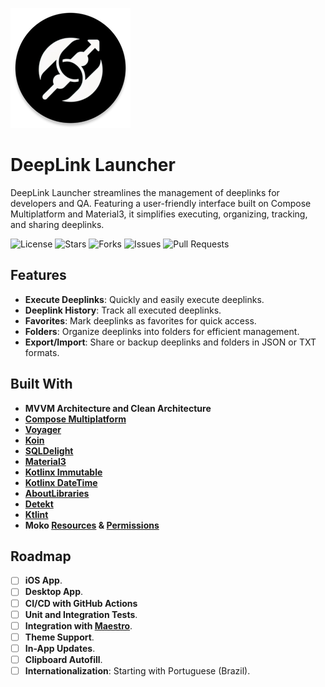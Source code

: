 ![DeepLink Launcher Logo](androidApp/src/main/res/mipmap-xxxhdpi/ic_launcher_round.webp)

# DeepLink Launcher

DeepLink Launcher streamlines the management of deeplinks for developers and QA. Featuring a user-friendly interface built on Compose Multiplatform and Material3, it simplifies executing, organizing, tracking, and sharing deeplinks.

![License](https://img.shields.io/github/license/FelipeKoga/deeplink-launcher)
![Stars](https://img.shields.io/github/stars/FelipeKoga/deeplink-launcher)
![Forks](https://img.shields.io/github/forks/FelipeKoga/deeplink-launcher)
![Issues](https://img.shields.io/github/issues/FelipeKoga/deeplink-launcher)
![Pull Requests](https://img.shields.io/github/issues-pr/FelipeKoga/deeplink-launcher)

## Features

- **Execute Deeplinks**: Quickly and easily execute deeplinks.
- **Deeplink History**: Track all executed deeplinks.
- **Favorites**: Mark deeplinks as favorites for quick access.
- **Folders**: Organize deeplinks into folders for efficient management.
- **Export/Import**: Share or backup deeplinks and folders in JSON or TXT formats.

## Built With

- **MVVM Architecture and Clean Architecture**
- **[Compose Multiplatform](https://github.com/JetBrains/compose-jb)**
- **[Voyager](https://github.com/adrielcafe/voyager)**
- **[Koin](https://insert-koin.io/)**
- **[SQLDelight](https://cashapp.github.io/sqldelight/)**
- **[Material3](https://m3.material.io/)**
- **[Kotlinx Immutable](https://github.com/Kotlin/kotlinx.collections.immutable)**
- **[Kotlinx DateTime](https://github.com/Kotlin/kotlinx-datetime)**
- **[AboutLibraries](https://github.com/mikepenz/AboutLibraries)**
- **[Detekt](https://github.com/detekt/detekt)**
- **[Ktlint](https://github.com/pinterest/ktlint)**
- **Moko [Resources](https://github.com/icerockdev/moko-resources) & [Permissions](https://github.com/icerockdev/moko-permissions)**

## Roadmap

- [ ] **iOS App**.
- [ ] **Desktop App**.
- [ ] **CI/CD with GitHub Actions**
- [ ] **Unit and Integration Tests**.
- [ ] **Integration with [Maestro](https://github.com/FelipeKoga/maestro)**.
- [ ] **Theme Support**.
- [ ] **In-App Updates**.
- [ ] **Clipboard Autofill**.
- [ ] **Internationalization**: Starting with Portuguese (Brazil).
